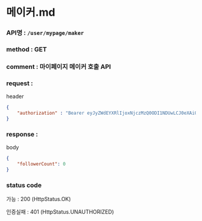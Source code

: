 # 메이커.md
### API명 : `/user/mypage/maker`

### method : GET

### comment : 마이페이지 메이커 호출 API

### request :

header
~~~json
{
    "authorization" : "Bearer eyJyZWdEYXRlIjoxNjczMzQ0ODI1NDUwLCJ0eXAiOiJKV1QiLCJhbGciOiJIUzM4NCJ9.eyJ1c2VyTnVtIjoyLCJuaWNrTmFtZSI6IuyghOq1reuFuOyYiOyekOuekSIsImxvZ2luVGltZSI6IjIwMjMtMDEtMTAgMTk6MDA6MjUiLCJleHAiOjE3MDQ4ODA4MjV9.vEOIq_mUubp0oItnHidwjDYKgsp4W3IaLZjMpPdf1IQhghuN2Oemuklx9y2EFZRh"
}
~~~

### response :

body
~~~json
{
    "followerCount": 0
}
~~~

### status code
가능 : 200 (HttpStatus.OK)

인증실패 : 401 (HttpStatus.UNAUTHORIZED)